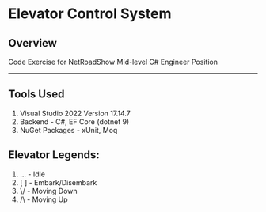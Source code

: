 # Elevator Control System

## Overview

Code Exercise for NetRoadShow Mid-level C# Engineer Position

---

## Tools Used
1. Visual Studio 2022 Version 17.14.7
2. Backend - C#, EF Core (dotnet 9)
3. NuGet Packages - xUnit, Moq



## Elevator Legends:

1. ... - Idle
2. \[ \] - Embark/Disembark
3. \\/ - Moving Down
4. /\\ - Moving Up
